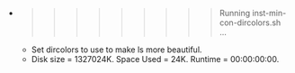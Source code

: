* >>>>>>>>> Running inst-min-con-dircolors.sh ...
  * Set dircolors to use  to make ls more beautiful.
  * Disk size = 1327024K. Space Used = 24K. Runtime = 00:00:00:00.
